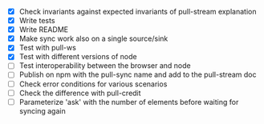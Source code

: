- [x] Check invariants against expected invariants of pull-stream explanation
- [x] Write tests
- [x] Write README
- [x] Make sync work also on a single source/sink
- [x] Test with pull-ws
- [x] Test with different versions of node
- [ ] Test interoperability between the browser and node
- [ ] Publish on npm with the pull-sync name and add to the pull-stream doc
- [ ] Check error conditions for various scenarios
- [ ] Check the difference with pull-credit 
- [ ] Parameterize 'ask' with the number of elements before waiting for syncing again
